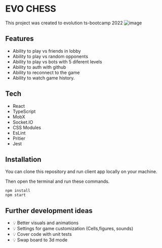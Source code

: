 # EVO CHESS

This project was created to evolution ts-bootcamp 2022
![image](https://user-images.githubusercontent.com/40301850/173618239-2e6ef3bd-ecb2-41ab-b249-7cf6e3d758fb.png)


## Features
 - Ability to play vs friends in lobby
 - Ability to play vs random opponents
 - Ability to play vs bots with 5 diferent levels
 - Ability to auth with github
 - Ability to reconnect to the game
 - Ability to watch game history.


## Tech

 - React
 - TypeScript
 - MobX
 - Socket.IO
 - CSS Modules
 - EsLint
 - Pritier
 - Jest



## Installation

You can clone this repository and run client app locally on your machine.

Then open the terminal and run these commands.

```
npm install
npm start
```

## Further development ideas
 - 💡 Better visuals and animations
 - 💡 Settings for game customization (Cells,figures, sounds)
 - 💡 Cover code with unit tests
 - 💡 Swap board to 3d mode
